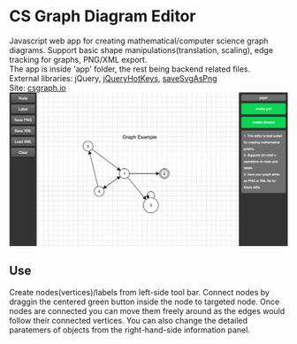 # CS Graph Diagram Editor

Javascript web app for creating mathematical/computer science graph diagrams. Support basic shape manipulations(translation, scaling), edge tracking for graphs, PNG/XML export.
<br />The app is inside 'app' folder, the rest being backend related files.
<br />External libraries: jQuery, [jQueryHotKeys](https://github.com/jeresig/jquery.hotkeys), [saveSvgAsPng](https://github.com/exupero/saveSvgAsPng)
<br />Site: [csgraph.io](https://csgraph.io)
![alt text](screenshot.png)

## Use

Create nodes(vertices)/labels from left-side tool bar. Connect nodes by draggin the centered green button inside the node to targeted node. Once nodes are connected you can move them freely around as the edges would follow their connected vertices. You can also change the detailed paratemers of objects from the right-hand-side information panel.
